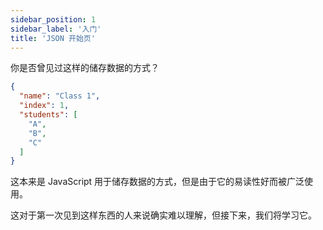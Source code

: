 ```yaml
---
sidebar_position: 1
sidebar_label: '入门'
title: 'JSON 开始页'
---
```


你是否曾见过这样的储存数据的方式？

```json showLineNumbers
{
  "name": "Class 1",
  "index": 1,
  "students": [
    "A",
    "B",
    "C"
  ]
}
```

这本来是 JavaScript 用于储存数据的方式，但是由于它的易读性好而被广泛使用。

这对于第一次见到这样东西的人来说确实难以理解，但接下来，我们将学习它。